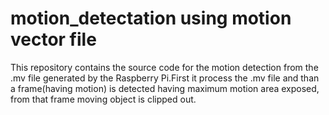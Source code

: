 motion_detectation using motion vector file
==================
This repository contains the source code for the motion detection from the .mv file generated by the Raspberry Pi.First it process the .mv file and than a frame(having motion) is detected having maximum motion area exposed, from that frame moving object is clipped out.
